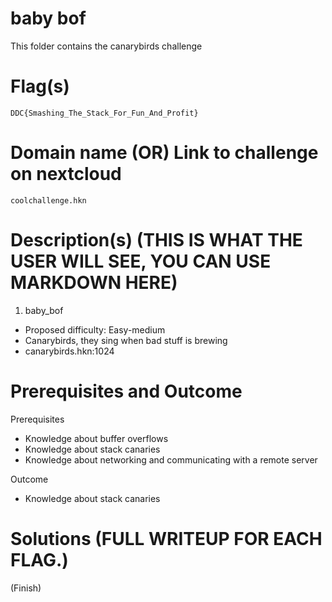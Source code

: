 # baby bof

This folder contains the canarybirds challenge

# Flag(s) 
`DDC{Smashing_The_Stack_For_Fun_And_Profit}`

# Domain name (OR) Link to challenge on nextcloud
`coolchallenge.hkn`

# Description(s) (THIS IS WHAT THE USER WILL SEE, YOU CAN USE MARKDOWN HERE)
1. baby_bof
- Proposed difficulty: Easy-medium
- Canarybirds, they sing when bad stuff is brewing
- canarybirds.hkn:1024

# Prerequisites and Outcome

Prerequisites
- Knowledge about buffer overflows
- Knowledge about stack canaries
- Knowledge about networking and communicating with a remote server

Outcome
- Knowledge about stack canaries

# Solutions (FULL WRITEUP FOR EACH FLAG.)
(Finish)
